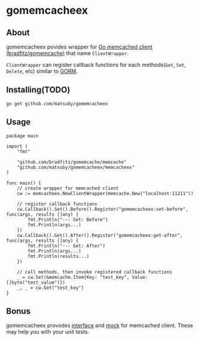 # gomemcacheex

## About
gomemcacheex povides wrapper for [Go memcached client (bradfitz/gomemcache)](https://github.com/bradfitz/gomemcache) that name `ClientWrapper`.

`ClientWrapper` can register callback functions for each methods(`Get`, `Set`, `Delete`, etc) similar to [GORM](https://gorm.io/docs/write_plugins.html).

## Installing(TODO)
```
go get github.com/matsuby/gomemcacheex
```

## Usage
```
package main

import (
	"fmt"

	"github.com/bradfitz/gomemcache/memcache"
	"github.com/matsuby/gomemcacheex/memcacheex"
)

func main() {
	// create wrapper for memcached client
	cw := memcacheex.NewClientWrapper(memcache.New("localhost:11211"))

	// register callback functions
	cw.Callback().Set().Before().Register("gomemcacheex:set-before", func(args, results []any) {
		fmt.Println("--- Set: Before")
		fmt.Println(args...)
	})
	cw.Callback().Get().After().Register("gomemcacheex:get-after", func(args, results []any) {
		fmt.Println("--- Get: After")
		fmt.Println(args...)
		fmt.Println(results...)
	})

	// call methods, then invoke registered callback functions
	_ = cw.Set(&memcache.Item{Key: "test_key", Value: []byte("test_value")})
	_, _ = cw.Get("test_key")
}
```

## Bonus
gomemcacheex provodes [interface](memcacheex/interface.go) and [mock](memcacheex/mock.go) for memcached client. These may help you with your unit tests.